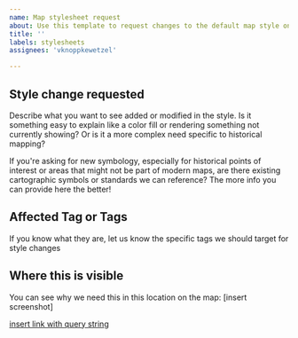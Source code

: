 ```yaml
---
name: Map stylesheet request
about: Use this template to request changes to the default map style on openhistoricalmap.org
title: ''
labels: stylesheets
assignees: 'vknoppkewetzel'

---
```


## Style change requested
Describe what you want to see added or modified in the style. Is it something easy to explain like a color fill or rendering something not currently showing? Or is it a more complex need specific to historical mapping? 

If you're asking for new symbology, especially for historical points of interest or areas that might not be part of modern maps, are there existing cartographic symbols or standards we can reference? The more info you can provide here the better!

## Affected Tag or Tags
If you know what they are, let us know the specific tags we should target for style changes

## Where this is visible
You can see why we need this in this location on the map:
[insert screenshot]

[insert link with query string]()
